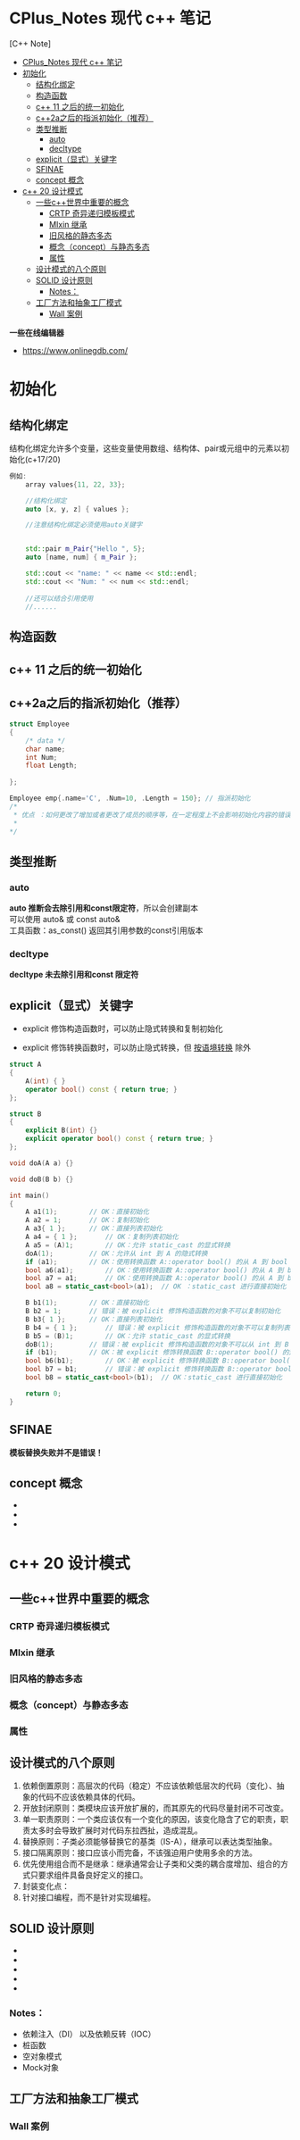 # CPlus_Notes 现代 c++ 笔记

[C++ Note]
- [CPlus\_Notes 现代 c++ 笔记](#cplus_notes-现代-c-笔记)
- [初始化](#初始化)
	- [结构化绑定](#结构化绑定)
	- [构造函数](#构造函数)
	- [c++ 11 之后的统一初始化](#c-11-之后的统一初始化)
	- [c++2a之后的指派初始化（推荐）](#c2a之后的指派初始化推荐)
	- [类型推断](#类型推断)
		- [auto](#auto)
		- [decltype](#decltype)
	- [explicit（显式）关键字](#explicit显式关键字)
	- [SFINAE](#sfinae)
	- [concept 概念](#concept-概念)
- [c++ 20 设计模式](#c-20-设计模式)
	- [一些c++世界中重要的概念](#一些c世界中重要的概念)
		- [CRTP 奇异递归模板模式](#crtp-奇异递归模板模式)
		- [MIxin 继承](#mixin-继承)
		- [旧风格的静态多态](#旧风格的静态多态)
		- [概念（concept）与静态多态](#概念concept与静态多态)
		- [属性](#属性)
	- [设计模式的八个原则](#设计模式的八个原则)
	- [SOLID 设计原则](#solid-设计原则)
		- [Notes：](#notes)
	- [工厂方法和抽象工厂模式](#工厂方法和抽象工厂模式)
		- [Wall 案例](#wall-案例)



**一些在线编辑器**  
* https://www.onlinegdb.com/

# 初始化

## 结构化绑定

结构化绑定允许多个变量，这些变量使用数组、结构体、pair或元组中的元素以初始化(c+17/20)

``` c++
例如:
    array values{11, 22, 33};

    //结构化绑定 
    auto [x, y, z] { values };

    //注意结构化绑定必须使用auto关键字


    std::pair m_Pair{"Hello ", 5};
    auto [name, num] { m_Pair };

    std::cout << "name: " << name << std::endl;
    std::cout << "Num: " << num << std::endl;
    
    //还可以结合引用使用
    //......

```

## 构造函数

## c++ 11 之后的统一初始化

## c++2a之后的指派初始化（推荐）

``` c++
struct Employee
{
    /* data */
    char name;
    int Num;
    float Length;
    
};

Employee emp{.name='C', .Num=10, .Length = 150}; // 指派初始化
/* 
 * 优点 ：如何更改了增加或者更改了成员的顺序等，在一定程度上不会影响初始化内容的错误
 *  
*/

```


## 类型推断
### auto
**auto 推断会去除引用和const限定符**，所以会创建副本    
可以使用 auto& 或 const auto&     
工具函数：as_const() 返回其引用参数的const引用版本

### decltype
**decltype 未去除引用和const 限定符**


## explicit（显式）关键字
- explicit 修饰构造函数时，可以防止隐式转换和复制初始化

- explicit 修饰转换函数时，可以防止隐式转换，但 [按语境转换](https://zh.cppreference.com/w/cpp/language/implicit_conversion) 除外
```C++
struct A
{
	A(int) { }
	operator bool() const { return true; }
};

struct B
{
	explicit B(int) {}
	explicit operator bool() const { return true; }
};

void doA(A a) {}

void doB(B b) {}

int main()
{
	A a1(1);		// OK：直接初始化
	A a2 = 1;		// OK：复制初始化
	A a3{ 1 };		// OK：直接列表初始化
	A a4 = { 1 };		// OK：复制列表初始化
	A a5 = (A)1;		// OK：允许 static_cast 的显式转换 
	doA(1);			// OK：允许从 int 到 A 的隐式转换
	if (a1);		// OK：使用转换函数 A::operator bool() 的从 A 到 bool 的隐式转换
	bool a6(a1);		// OK：使用转换函数 A::operator bool() 的从 A 到 bool 的隐式转换
	bool a7 = a1;		// OK：使用转换函数 A::operator bool() 的从 A 到 bool 的隐式转换
	bool a8 = static_cast<bool>(a1);  // OK ：static_cast 进行直接初始化

	B b1(1);		// OK：直接初始化
	B b2 = 1;		// 错误：被 explicit 修饰构造函数的对象不可以复制初始化
	B b3{ 1 };		// OK：直接列表初始化
	B b4 = { 1 };		// 错误：被 explicit 修饰构造函数的对象不可以复制列表初始化
	B b5 = (B)1;		// OK：允许 static_cast 的显式转换
	doB(1);			// 错误：被 explicit 修饰构造函数的对象不可以从 int 到 B 的隐式转换
	if (b1);		// OK：被 explicit 修饰转换函数 B::operator bool() 的对象可以从 B 到 bool 的按语境转换
	bool b6(b1);		// OK：被 explicit 修饰转换函数 B::operator bool() 的对象可以从 B 到 bool 的按语境转换
	bool b7 = b1;		// 错误：被 explicit 修饰转换函数 B::operator bool() 的对象不可以隐式转换
	bool b8 = static_cast<bool>(b1);  // OK：static_cast 进行直接初始化

	return 0;
}
```



## SFINAE
**模板替换失败并不是错误！**


## concept 概念

*   
*   
*   

# c++ 20 设计模式

## 一些c++世界中重要的概念

### CRTP 奇异递归模板模式

### MIxin 继承

### 旧风格的静态多态


### 概念（concept）与静态多态

### 属性

## 设计模式的八个原则
1. 依赖倒置原则：高层次的代码（稳定）不应该依赖低层次的代码（变化）、抽象的代码不应该依赖具体的代码。
2. 开放封闭原则：类模块应该开放扩展的，而其原先的代码尽量封闭不可改变。
3. 单一职责原则：一个类应该仅有一个变化的原因，该变化隐含了它的职责，职责太多时会导致扩展时对代码东拉西扯，造成混乱。
4. 替换原则：子类必须能够替换它的基类（IS-A），继承可以表达类型抽象。
5. 接口隔离原则：接口应该小而完备，不该强迫用户使用多余的方法。
6. 优先使用组合而不是继承：继承通常会让子类和父类的耦合度增加、组合的方式只要求组件具备良好定义的接口。
7. 封装变化点：
8. 针对接口编程，而不是针对实现编程。

## SOLID 设计原则
* 
* 
* 
* 
*  


### Notes： 
* 依赖注入（DI） 以及依赖反转（IOC）
* 桩函数
* 空对象模式
* Mock对象





## 工厂方法和抽象工厂模式

### Wall 案例


